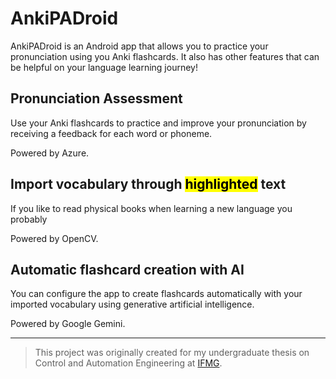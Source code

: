 # AnkiPADroid

AnkiPADroid is an Android app that allows you to practice your pronunciation using you Anki flashcards. It also has other features that can be helpful on your language learning journey!

## Pronunciation Assessment
Use your Anki flashcards to practice and improve your pronunciation by receiving a feedback for each word or phoneme.

Powered by Azure.

## Import vocabulary through <mark>highlighted</mark> text
If you like to read physical books when learning a new language you probably 

Powered by OpenCV.

## Automatic flashcard creation with AI

You can configure the app to create flashcards automatically with your imported vocabulary using generative artificial intelligence.

Powered by Google Gemini.

---
>This project was originally created for my undergraduate thesis on Control and Automation Engineering at [IFMG](https://www.ifmg.edu.br/betim).